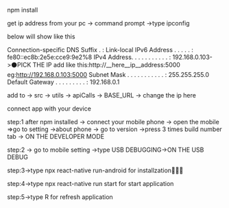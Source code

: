 npm install 

get ip address from your pc -> command prompt ->type ipconfig

below will show like this

 Connection-specific DNS Suffix  . :
   Link-local IPv6 Address . . . . . : fe80::ec8b:2e5e:cce9:9e2%8
   IPv4 Address. . . . . . . . . . . : 192.168.0.103->⚫PICK THE IP add like this:http://__here__ip__address:5000 eg:http://192.168.0.103:5000
   Subnet Mask . . . . . . . . . . . : 255.255.255.0
   Default Gateway . . . . . . . . . : 192.168.0.1

add to -> src -> utils -> apiCalls -> BASE_URL -> change the ip here


connect app with your device

step:1 after npm installed -> connect your mobile phone -> open the mobile =>go to setting ->about phone -> go to version ->press 3 times build number tab ->
ON THE DEVELOPER MODE 

step:2 -> go to mobile setting ->type USB DEBUGGING->ON THE USB DEBUG 

step:3->type npx react-native run-android for installzation🎉🎉🎉

step:4->type npx react-native run start for start application

step:5->type R for refresh application




